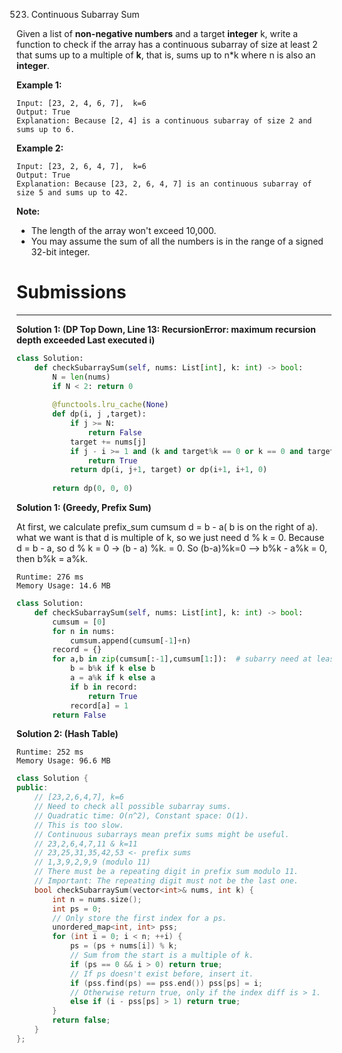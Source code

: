 523. Continuous Subarray Sum

Given a list of **non-negative numbers** and a target **integer** k, write a function to check if the array has a continuous subarray of size at least 2 that sums up to a multiple of **k**, that is, sums up to n\*k where n is also an **integer**.

 

**Example 1:**
```
Input: [23, 2, 4, 6, 7],  k=6
Output: True
Explanation: Because [2, 4] is a continuous subarray of size 2 and sums up to 6.
```

**Example 2:**
```
Input: [23, 2, 6, 4, 7],  k=6
Output: True
Explanation: Because [23, 2, 6, 4, 7] is an continuous subarray of size 5 and sums up to 42.
```

**Note:**

* The length of the array won't exceed 10,000.
* You may assume the sum of all the numbers is in the range of a signed 32-bit integer.

# Submissions
---
**Solution 1: (DP Top Down, Line 13: RecursionError: maximum recursion depth exceeded
Last executed i)**
```python
class Solution:
    def checkSubarraySum(self, nums: List[int], k: int) -> bool:
        N = len(nums)
        if N < 2: return 0
        
        @functools.lru_cache(None)
        def dp(i, j ,target):
            if j >= N:
                return False
            target += nums[j]
            if j - i >= 1 and (k and target%k == 0 or k == 0 and target == 0):
                return True
            return dp(i, j+1, target) or dp(i+1, i+1, 0)
            
        return dp(0, 0, 0)
```

**Solution 1: (Greedy, Prefix Sum)**

At first, we calculate prefix_sum cumsum
d = b - a( b is on the right of a).
what we want is that d is multiple of k, so we just need d % k = 0.
Because d = b - a, so d % k = 0 -> (b - a) %k. = 0.
So (b-a)%k=0 --> b%k - a%k = 0, then b%k = a%k.

```
Runtime: 276 ms
Memory Usage: 14.6 MB
```
```python
class Solution:
    def checkSubarraySum(self, nums: List[int], k: int) -> bool:
        cumsum = [0]
        for n in nums:
            cumsum.append(cumsum[-1]+n)
        record = {}
        for a,b in zip(cumsum[:-1],cumsum[1:]):  # subarry need at least 2 elements
            b = b%k if k else b
            a = a%k if k else a
            if b in record:
                return True
            record[a] = 1 
        return False
```

**Solution 2: (Hash Table)**
```
Runtime: 252 ms
Memory Usage: 96.6 MB
```
```c++
class Solution {
public:
    // [23,2,6,4,7], k=6
    // Need to check all possible subarray sums.
    // Quadratic time: O(n^2), Constant space: O(1).
    // This is too slow.
    // Continuous subarrays mean prefix sums might be useful.
    // 23,2,6,4,7,11 & k=11
    // 23,25,31,35,42,53 <- prefix sums
    // 1,3,9,2,9,9 (modulo 11)
    // There must be a repeating digit in prefix sum modulo 11.
    // Important: The repeating digit must not be the last one.
    bool checkSubarraySum(vector<int>& nums, int k) {
        int n = nums.size();
        int ps = 0;
        // Only store the first index for a ps.
        unordered_map<int, int> pss;
        for (int i = 0; i < n; ++i) {
            ps = (ps + nums[i]) % k;
            // Sum from the start is a multiple of k.
            if (ps == 0 && i > 0) return true;
            // If ps doesn't exist before, insert it.
            if (pss.find(ps) == pss.end()) pss[ps] = i;
            // Otherwise return true, only if the index diff is > 1.
            else if (i - pss[ps] > 1) return true;
        }
        return false;
    }
};
```
